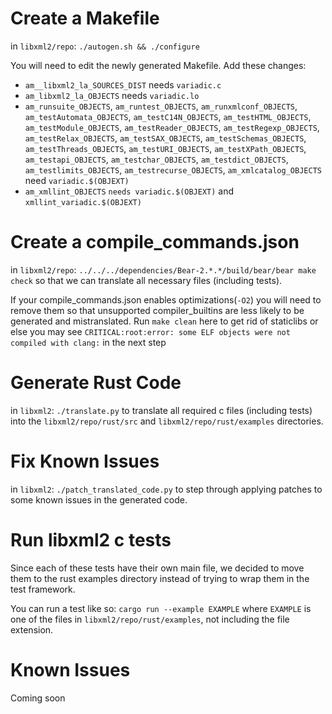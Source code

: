 # Create a Makefile

in `libxml2/repo`:
`./autogen.sh && ./configure`

You will need to edit the newly generated Makefile. Add these changes:
* `am__libxml2_la_SOURCES_DIST` needs `variadic.c`
* `am_libxml2_la_OBJECTS` needs `variadic.lo`
* `am_runsuite_OBJECTS`, `am_runtest_OBJECTS`, `am_runxmlconf_OBJECTS`, `am_testAutomata_OBJECTS`, `am_testC14N_OBJECTS`, `am_testHTML_OBJECTS`, `am_testModule_OBJECTS`, `am_testReader_OBJECTS`, `am_testRegexp_OBJECTS`, `am_testRelax_OBJECTS`, `am_testSAX_OBJECTS`, `am_testSchemas_OBJECTS`, `am_testThreads_OBJECTS`, `am_testURI_OBJECTS`, `am_testXPath_OBJECTS`, `am_testapi_OBJECTS`, `am_testchar_OBJECTS`, `am_testdict_OBJECTS`, `am_testlimits_OBJECTS`, `am_testrecurse_OBJECTS`, `am_xmlcatalog_OBJECTS` need `variadic.$(OBJEXT)`
* `am_xmllint_OBJECTS` `needs variadic.$(OBJEXT)` and `xmllint_variadic.$(OBJEXT)`

# Create a compile_commands.json

in `libxml2/repo`:
`../../../dependencies/Bear-2.*.*/build/bear/bear make check` so that we can translate all necessary files (including tests).

If your compile_commands.json enables optimizations(`-O2`) you will need to remove them so that unsupported compiler_builtins are less likely to be generated and mistranslated.
Run `make clean` here to get rid of staticlibs or else you may see `CRITICAL:root:error: some ELF objects were not compiled with clang:` in the next step

# Generate Rust Code

in `libxml2`:
`./translate.py` to translate all required c files (including tests) into the `libxml2/repo/rust/src` and `libxml2/repo/rust/examples` directories.

# Fix Known Issues

in `libxml2`:
`./patch_translated_code.py` to step through applying patches to some known issues in the generated code.

# Run libxml2 c tests

Since each of these tests have their own main file, we decided to move them to the rust examples directory instead of trying to wrap them in the test framework.

You can run a test like so: `cargo run --example EXAMPLE` where `EXAMPLE` is one of the files in `libxml2/repo/rust/examples`, not including the file extension.

# Known Issues

Coming soon

